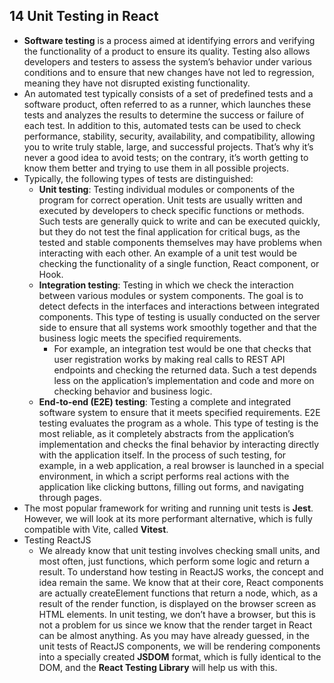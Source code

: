 ## 14 Unit Testing in React
- **Software testing** is a process aimed at identifying errors and verifying the functionality of a product to ensure its quality. Testing also allows developers and testers to assess the system’s behavior under various conditions and to ensure that new changes have not led to regression, meaning they have not disrupted existing functionality.
- An automated test typically consists of a set of predefined tests and a software product, often referred to as a runner, which launches these tests and analyzes the results to determine the success or failure of each test. In addition to this, automated tests can be used to check performance, stability, security, availability, and compatibility, allowing you to write truly stable, large, and successful projects. That’s why it’s never a good idea to avoid tests; on the contrary, it’s worth getting to know them better and trying to use them in all possible projects.
- Typically, the following types of tests are distinguished:
	- **Unit testing**: Testing individual modules or components of the program for correct operation. Unit tests are usually written and executed by developers to check specific functions or methods. Such tests are generally quick to write and can be executed quickly, but they do not test the final application for critical bugs, as the tested and stable components themselves may have problems when interacting with each other. An example of a unit test would be checking the functionality of a single function, React component, or Hook.
	- **Integration testing**: Testing in which we check the interaction between various modules or system components. The goal is to detect defects in the interfaces and interactions between integrated components. This type of testing is usually conducted on the server side to ensure that all systems work smoothly together and that the business logic meets the specified requirements.
		- For example, an integration test would be one that checks that user registration works by making real calls to REST API endpoints and checking the returned data. Such a test depends less on the application’s implementation and code and more on checking behavior and business logic.
	- **End-to-end (E2E) testing**: Testing a complete and integrated software system to ensure that it meets specified requirements. E2E testing evaluates the program as a whole. This type of testing is the most reliable, as it completely abstracts from the application’s implementation and checks the final behavior by interacting directly with the application itself. In the process of such testing, for example, in a web application, a real browser is launched in a special environment, in which a script performs real actions with the application like clicking buttons, filling out forms, and navigating through pages.
- The most popular framework for writing and running unit tests is **Jest**. However, we will look at its more performant alternative, which is fully compatible with Vite, called **Vitest**.
- Testing ReactJS
	- We already know that unit testing involves checking small units, and most often, just functions, which perform some logic and return a result. To understand how testing in ReactJS works, the concept and idea remain the same. We know that at their core, React components are actually createElement functions that return a node, which, as a result of the render function, is displayed on the browser screen as HTML elements. In unit testing, we don’t have a browser, but this is not a problem for us since we know that the render target in React can be almost anything. As you may have already guessed, in the unit tests of ReactJS components, we will be rendering components into a specially created **JSDOM** format, which is fully identical to the DOM, and the **React Testing Library** will help us with this.

